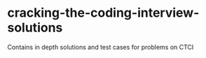 # cracking-the-coding-interview-solutions
Contains in depth solutions and test cases for problems on CTCI
